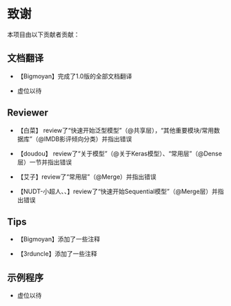 ﻿# 致谢

本项目由以下贡献者贡献：

## 文档翻译

* 【Bigmoyan】完成了1.0版的全部文档翻译

* 虚位以待

## Reviewer

* 【白菜】 review了“快速开始泛型模型”（@共享层），“其他重要模块/常用数据库”（@IMDB影评倾向分类）并指出错误

* 【doudou】 review了“关于模型”（@关于Keras模型）、“常用层”（@Dense层）一节并指出错误

* 【艾子】review了“常用层”（@Merge）并指出错误

* 【NUDT-小超人、、】review了“快速开始Sequential模型”（@Merge层）并指出错误

## Tips

* 【Bigmoyan】添加了一些注释

* 【3rduncle】添加了一些注释

## 示例程序

* 虚位以待
